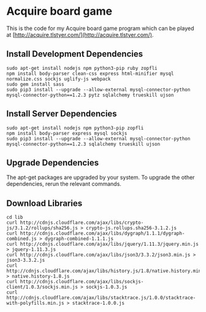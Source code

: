 # Acquire board game

This is the code for my Acquire board game program which can be played at [http://acquire.tlstyer.com/](http://acquire.tlstyer.com/).

## Install Development Dependencies

    sudo apt-get install nodejs npm python3-pip ruby zopfli
    npm install body-parser clean-css express html-minifier mysql normalize.css sockjs uglify-js webpack
    sudo gem install sass
    sudo pip3 install --upgrade --allow-external mysql-connector-python mysql-connector-python==1.2.3 pytz sqlalchemy trueskill ujson

## Install Server Dependencies

    sudo apt-get install nodejs npm python3-pip zopfli
    npm install body-parser express mysql sockjs
    sudo pip3 install --upgrade --allow-external mysql-connector-python mysql-connector-python==1.2.3 sqlalchemy trueskill ujson

## Upgrade Dependencies

The apt-get packages are upgraded by your system. To upgrade the other dependencies, rerun the relevant commands.

## Download Libraries

    cd lib
    curl http://cdnjs.cloudflare.com/ajax/libs/crypto-js/3.1.2/rollups/sha256.js > crypto-js.rollups.sha256-3.1.2.js
    curl http://cdnjs.cloudflare.com/ajax/libs/dygraph/1.1.1/dygraph-combined.js > dygraph-combined-1.1.1.js
    curl http://cdnjs.cloudflare.com/ajax/libs/jquery/1.11.3/jquery.min.js > jquery-1.11.3.js
    curl http://cdnjs.cloudflare.com/ajax/libs/json3/3.3.2/json3.min.js > json3-3.3.2.js
    curl http://cdnjs.cloudflare.com/ajax/libs/history.js/1.8/native.history.min.js > native.history-1.8.js
    curl http://cdnjs.cloudflare.com/ajax/libs/sockjs-client/1.0.3/sockjs.min.js > sockjs-1.0.3.js
    curl http://cdnjs.cloudflare.com/ajax/libs/stacktrace.js/1.0.0/stacktrace-with-polyfills.min.js > stacktrace-1.0.0.js
